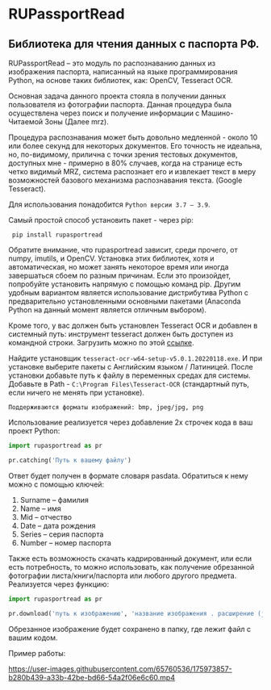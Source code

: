 # RUPassportRead
## Библиотека для чтения данных с паспорта РФ.
RUPassportRead – это модуль по распознаванию данных из изображения паспорта, написанный на языке программирования Python, на основе таких библиотек, как: OpenCV, Tesseract OCR.

Основная задача данного проекта стояла в получении данных пользователя из фотографии паспорта. Данная процедура была осуществлена через поиск и получение информации с Машино-Читаемой Зоны (Далее mrz). 

Процедура распознавания может быть довольно медленной - около 10 или более секунд для некоторых документов. Его точность не идеальна, но, по-видимому, прилична с точки зрения тестовых документов, доступных мне - примерно в 80% случаев, когда на странице есть четко видимый MRZ, система распознает его и извлекает текст в меру возможностей базового механизма распознавания текста. (Google Tesseract).

Для использования понадобится `Python версии 3.7 – 3.9`.

Самый простой способ установить пакет - через pip:

` pip install rupasportread`

Обратите внимание, что rupasportread зависит, среди прочего, от numpy, imutils, и OpenCV. Установка этих библиотек, хотя и автоматическая, но  может занять некоторое время или иногда завершаться сбоем по разным причинам. Если это произойдет, попробуйте установить напрямую с помощью команд pip. Другим удобным вариантом является использование дистрибутива Python с предварительно установленными основными пакетами (Anaconda Python на данный момент является отличным выбором).

Кроме того, у вас должен быть установлен Tesseract OCR и добавлен в системный путь: инструмент tesseract должен быть доступен из командной строки. Загрузить можно по этой [ссылке](https://github.com/UB-Mannheim/tesseract/wiki). 

Найдите установщик `tesseract-ocr-w64-setup-v5.0.1.20220118.exe`. И при установке выберите пакеты с Английским языком / Латиницей. После установки добавьте путь к файлу в переменных средах для системы. Добавьте в Path - `C:\Program Files\Tesseract-OCR` (стандартный путь, если ничего не менять при установке).

`Поддерживаются форматы изображений: bmp, jpeg/jpg, png`

Использование реализуется через добавление 2х строчек кода в ваш проект Python:

```python
import rupasportread as pr 

pr.catching('Путь к вашему файлу')
```



Ответ будет получен в формате словаря pasdata. Обратиться к нему можно с помощью ключей:
1.	Surname – фамилия 
2.	Name – имя 
3.	Mid – отчество 
4.	Date – дата рождения
5.	Series – серия паспорта
6.	Number – номер паспорта 

Также есть возможность скачать кадрированный документ, или если есть потребность, то можно использовать, как получение обрезанной фотографии листа/книги/паспорта или любого другого предмета. Реализуется через функцию:
```python
import rupasportread as pr

pr.download('путь к изображению', 'название изображения . расширение (jpg/jpeg/png)')
```

Обрезанное изображение будет сохранено в папку, где лежит файл с вашим кодом.

Пример работы:


https://user-images.githubusercontent.com/65760536/175973857-b280b439-a33b-42be-bd66-54a2f06e6c60.mp4

